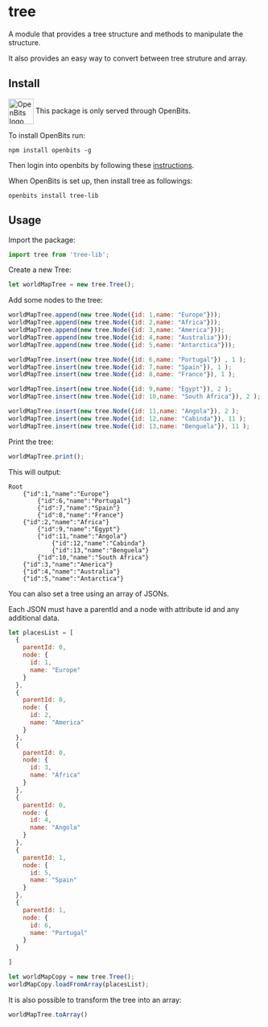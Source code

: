 # tree
A module that provides a tree structure and methods to manipulate the structure.

It also provides an easy way to convert between tree struture and array.

## Install

<img align="center" src="https://gitlab.com/cervoneluca/openbits/-/raw/master/assets/logo-black.png" height="50px" alt="OpenBits logo" title="OpenBits Logo"> This package is only served through OpenBits. 

To install OpenBits run:

```shell
npm install openbits -g
```

Then login into openbits by following these <a href="https://www.npmjs.com/package/openbits" target="_blank">instructions</a>.

When OpenBits is set up, then install tree as followings:

```shell
openbits install tree-lib
```

## Usage

Import the package:

```Javascript
import tree from 'tree-lib';
```

Create a new Tree:

```javascript
let worldMapTree = new tree.Tree();
```

Add some nodes to the tree:
```javascript
worldMapTree.append(new tree.Node({id: 1,name: "Europe"}));
worldMapTree.append(new tree.Node({id: 2,name: "Africa"}));
worldMapTree.append(new tree.Node({id: 3,name: "America"}));
worldMapTree.append(new tree.Node({id: 4,name: "Australia"}));
worldMapTree.append(new tree.Node({id: 5,name: "Antarctica"}));

worldMapTree.insert(new tree.Node({id: 6,name: "Portugal"}) , 1 );
worldMapTree.insert(new tree.Node({id: 7,name: "Spain"}), 1 );
worldMapTree.insert(new tree.Node({id: 8,name: "France"}), 1 );

worldMapTree.insert(new tree.Node({id: 9,name: "Egypt"}), 2 );
worldMapTree.insert(new tree.Node({id: 10,name: "South Africa"}), 2 );

worldMapTree.insert(new tree.Node({id: 11,name: "Angola"}), 2 );
worldMapTree.insert(new tree.Node({id: 12,name: "Cabinda"}), 11 );
worldMapTree.insert(new tree.Node({id: 13,name: "Benguela"}), 11 );
```

Print the tree:

```javascript
worldMapTree.print();
```

This will output: 
```text
Root
    {"id":1,"name":"Europe"}
        {"id":6,"name":"Portugal"}
        {"id":7,"name":"Spain"}
        {"id":8,"name":"France"}
    {"id":2,"name":"Africa"}
        {"id":9,"name":"Egypt"}
        {"id":11,"name":"Angola"}
            {"id":12,"name":"Cabinda"}
            {"id":13,"name":"Benguela"}
        {"id":10,"name":"South Africa"}
    {"id":3,"name":"America"}
    {"id":4,"name":"Australia"}
    {"id":5,"name":"Antarctica"}
```

You can also set a tree using an array of JSONs.

Each JSON must have a parentId and a node with attribute id and any additional data.
```javascript
let placesList = [
  {
    parentId: 0,
    node: {
      id: 1,
      name: "Europe"
    }
  },
  {
    parentId: 0,
    node: {
      id: 2,
      name: "America"
    }
  },
  {
    parentId: 0,
    node: {
      id: 3,
      name: "Africa"
    }
  },
  {
    parentId: 0,
    node: {
      id: 4,
      name: "Angola"
    }
  },
  {
    parentId: 1,
    node: {
      id: 5,
      name: "Spain"
    }
  },
  {
    parentId: 1,
    node: {
      id: 6,
      name: "Portugal"
    }
  }

]

let worldMapCopy = new tree.Tree();
worldMapCopy.loadFromArray(placesList); 
```

It is also possible to transform the tree into an array:
```javascript
worldMapTree.toArray()
```
